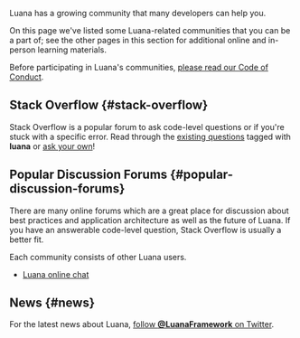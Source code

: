 Luana has a growing community that many developers can help you.

On this page we've listed some Luana-related communities that you can be a part of; see the other pages in this section for additional online and in-person learning materials.

Before participating in Luana's communities, [please read our Code of Conduct](https://github.com/SenrieOfficial/luana/blob/main/CODE_OF_CONDUCT.md).

## Stack Overflow {#stack-overflow}

Stack Overflow is a popular forum to ask code-level questions or if you're stuck with a specific error. Read through the [existing questions](https://stackoverflow.com/questions/tagged/luana) tagged with **luana** or [ask your own](https://stackoverflow.com/questions/ask?tags=luana)!

## Popular Discussion Forums {#popular-discussion-forums}

There are many online forums which are a great place for discussion about best practices and application architecture as well as the future of Luana. If you have an answerable code-level question, Stack Overflow is usually a better fit.

Each community consists of other Luana users.

* [Luana online chat](https://discord.gg/nFK6tRbUFt)

## News {#news}

For the latest news about Luana, [follow **@LuanaFramework** on Twitter](https://twitter.com/LuanaFramework).
